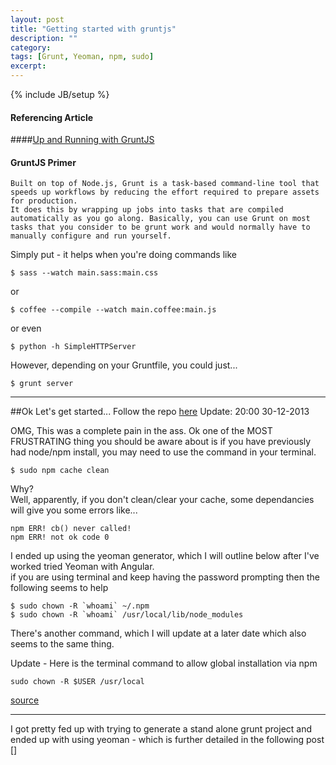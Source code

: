 ```yaml
---
layout: post
title: "Getting started with gruntjs"
description: ""
category: 
tags: [Grunt, Yeoman, npm, sudo]
excerpt: 
---
```

{% include JB/setup %}

#### Referencing Article

####[Up and Running with GruntJS](http://coding.smashingmagazine.com/2013/10/29/get-up-running-grunt/)  
  
  
  
#### GruntJS Primer
  
    Built on top of Node.js, Grunt is a task-based command-line tool that speeds up workflows by reducing the effort required to prepare assets for production.  
    It does this by wrapping up jobs into tasks that are compiled automatically as you go along. Basically, you can use Grunt on most tasks that you consider to be grunt work and would normally have to manually configure and run yourself.
  
Simply put - it helps when you're doing commands like  

``$ sass --watch main.sass:main.css``  

or  

``$ coffee --compile --watch main.coffee:main.js``
    
or even  

``$ python -h SimpleHTTPServer``
  
However, depending on your Gruntfile, you could just... 

``$ grunt server``

---

##Ok Let's get started... Follow the repo [here](https://github.com/denistsoi/port-js)
Update: 20:00 30-12-2013

OMG, This was a complete pain in the ass.
Ok one of the MOST FRUSTRATING thing you should be aware about is if you have previously had node/npm install, you may need to use the command in your terminal.  
    
``$ sudo npm cache clean``

Why?  
Well, apparently, if you don't clean/clear your cache, some dependancies will give you some errors like...  


``npm ERR! cb() never called!``  
``npm ERR! not ok code 0 ``
  

I ended up using the yeoman generator, which I will outline below after I've worked tried Yeoman with Angular.  
if you are using terminal and keep having the password prompting then the following seems to help  


``$ sudo chown -R `whoami` ~/.npm ``  
``$ sudo chown -R `whoami` /usr/local/lib/node_modules``


There's another command, which I will update at a later date which also seems to the same thing.  

Update - Here is the terminal command to allow global installation via npm

``sudo chown -R $USER /usr/local``

[source](http://foohack.com/2010/08/intro-to-npm/)

---  

I got pretty fed up with trying to generate a stand alone grunt project and ended up with using yeoman - which is further detailed in the following post  
[]